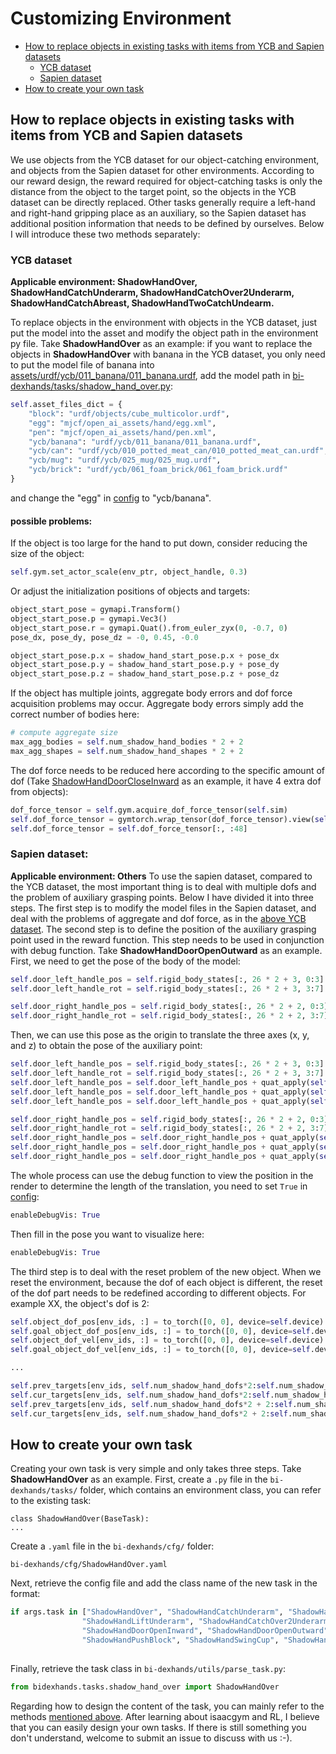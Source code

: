 # Customizing Environment

- [How to replace objects in existing tasks with items from YCB and Sapien datasets](#How_to_replace_objects_in_existing_tasks_with_items_from_YCB_and_Sapien_datasets)
  - [YCB dataset](#YCB_dataset)
  - [Sapien dataset](#Sapien_dataset)
- [How to create your own task](#How_to_create_your_own_task)

## How to replace objects in existing tasks with items from YCB and Sapien datasets 

We use objects from the YCB dataset for our object-catching environment, and objects from the Sapien dataset for other environments. According to our reward design, the reward required for object-catching tasks is only the distance from the object to the target point, so the objects in the YCB dataset can be directly replaced. Other tasks generally require a left-hand and right-hand gripping place as an auxiliary, so the Sapien dataset has additional position information that needs to be defined by ourselves. Below I will introduce these two methods separately: 

### <span id="ycb">YCB dataset</span>
**Applicable environment: ShadowHandOver, ShadowHandCatchUnderarm, ShadowHandCatchOver2Underarm, ShadowHandCatchAbreast, ShadowHandTwoCatchUndearm.**

To replace objects in the environment with objects in the YCB dataset, just put the model into the asset and modify the object path in the environment py file. Take **ShadowHandOver** as an example: if you want to replace the objects in **ShadowHandOver** with banana in the YCB dataset, you only need to put the model file of banana into [assets/urdf/ycb/011_banana/011_banana.urdf](.assets/urdf/ycb/011_banana/011_banana.urdf), add the model path in [bi-dexhands/tasks/shadow_hand_over.py](.bi-dexhands/tasks/shadow_hand_over.py):

```python
self.asset_files_dict = {
    "block": "urdf/objects/cube_multicolor.urdf",
    "egg": "mjcf/open_ai_assets/hand/egg.xml",
    "pen": "mjcf/open_ai_assets/hand/pen.xml",
    "ycb/banana": "urdf/ycb/011_banana/011_banana.urdf",
    "ycb/can": "urdf/ycb/010_potted_meat_can/010_potted_meat_can.urdf",
    "ycb/mug": "urdf/ycb/025_mug/025_mug.urdf",
    "ycb/brick": "urdf/ycb/061_foam_brick/061_foam_brick.urdf"
}
```

and change the "egg" in [config](bi-dexhands/cfg/shadow_hand_over.yaml) to "ycb/banana". 

#### possible problems: 
If the object is too large for the hand to put down, consider reducing the size of the object: 
```python
self.gym.set_actor_scale(env_ptr, object_handle, 0.3)
```
Or adjust the initialization positions of objects and targets: 
```python
object_start_pose = gymapi.Transform()
object_start_pose.p = gymapi.Vec3()
object_start_pose.r = gymapi.Quat().from_euler_zyx(0, -0.7, 0)
pose_dx, pose_dy, pose_dz = -0, 0.45, -0.0

object_start_pose.p.x = shadow_hand_start_pose.p.x + pose_dx
object_start_pose.p.y = shadow_hand_start_pose.p.y + pose_dy
object_start_pose.p.z = shadow_hand_start_pose.p.z + pose_dz
```
If the object has multiple joints, aggregate body errors and dof force acquisition problems may occur. 
Aggregate body errors simply add the correct number of bodies here: 
```python
# compute aggregate size
max_agg_bodies = self.num_shadow_hand_bodies * 2 + 2
max_agg_shapes = self.num_shadow_hand_shapes * 2 + 2
```
The dof force needs to be reduced here according to the specific amount of dof (Take [ShadowHandDoorCloseInward](bi-dexhands/tasks/shadow_hand_door_close_inward.py) as an example, it have 4 extra dof from objects): 
```python
dof_force_tensor = self.gym.acquire_dof_force_tensor(self.sim)
self.dof_force_tensor = gymtorch.wrap_tensor(dof_force_tensor).view(self.num_envs, self.num_shadow_hand_dofs * 2 + 4)
self.dof_force_tensor = self.dof_force_tensor[:, :48]
```

### Sapien dataset:
**Applicable environment: Others**
To use the sapien dataset, compared to the YCB dataset, the most important thing is to deal with multiple dofs and the problem of auxiliary grasping points. 
Below I have divided it into three steps. The first step is to modify the model files in the Sapien dataset, and deal with the problems of aggregate and dof force, as in the [above YCB dataset](#ycb). 
The second step is to define the position of the auxiliary grasping point used in the reward function. This step needs to be used in conjunction with debug function. Take **ShadowHandDoorOpenOutward** as an example. First, we need to get the pose of the body of the model: 
```python
self.door_left_handle_pos = self.rigid_body_states[:, 26 * 2 + 3, 0:3]
self.door_left_handle_rot = self.rigid_body_states[:, 26 * 2 + 3, 3:7]

self.door_right_handle_pos = self.rigid_body_states[:, 26 * 2 + 2, 0:3]
self.door_right_handle_rot = self.rigid_body_states[:, 26 * 2 + 2, 3:7]

```
Then, we can use this pose as the origin to translate the three axes (x, y, and z) to obtain the pose of the auxiliary point: 
```python
self.door_left_handle_pos = self.rigid_body_states[:, 26 * 2 + 3, 0:3]
self.door_left_handle_rot = self.rigid_body_states[:, 26 * 2 + 3, 3:7]
self.door_left_handle_pos = self.door_left_handle_pos + quat_apply(self.door_left_handle_rot, to_torch([0, 1, 0], device=self.device).repeat(self.num_envs, 1) * -0.5)
self.door_left_handle_pos = self.door_left_handle_pos + quat_apply(self.door_left_handle_rot, to_torch([1, 0, 0], device=self.device).repeat(self.num_envs, 1) * -0.39)
self.door_left_handle_pos = self.door_left_handle_pos + quat_apply(self.door_left_handle_rot, to_torch([0, 0, 1], device=self.device).repeat(self.num_envs, 1) * -0.04)

self.door_right_handle_pos = self.rigid_body_states[:, 26 * 2 + 2, 0:3]
self.door_right_handle_rot = self.rigid_body_states[:, 26 * 2 + 2, 3:7]
self.door_right_handle_pos = self.door_right_handle_pos + quat_apply(self.door_right_handle_rot, to_torch([0, 1, 0], device=self.device).repeat(self.num_envs, 1) * -0.5)
self.door_right_handle_pos = self.door_right_handle_pos + quat_apply(self.door_right_handle_rot, to_torch([1, 0, 0], device=self.device).repeat(self.num_envs, 1) * 0.39)
self.door_right_handle_pos = self.door_right_handle_pos + quat_apply(self.door_right_handle_rot, to_torch([0, 0, 1], device=self.device).repeat(self.num_envs, 1) * -0.04)
```
The whole process can use the debug function to view the position in the render to determine the length of the translation, you need to set `True` in [config](bi-dexhands/cfg/shadow_hand_door_open_outward.yaml): 
```python
enableDebugVis: True
```
Then fill in the pose you want to visualize here: 
```python
enableDebugVis: True
```
The third step is to deal with the reset problem of the new object. When we reset the environment, because the dof of each object is different, the reset of the dof part needs to be redefined according to different objects. For example XX, the object's dof is 2: 
```python
self.object_dof_pos[env_ids, :] = to_torch([0, 0], device=self.device)
self.goal_object_dof_pos[env_ids, :] = to_torch([0, 0], device=self.device)
self.object_dof_vel[env_ids, :] = to_torch([0, 0], device=self.device)
self.goal_object_dof_vel[env_ids, :] = to_torch([0, 0], device=self.device)

...

self.prev_targets[env_ids, self.num_shadow_hand_dofs*2:self.num_shadow_hand_dofs*2 + 2] = to_torch([0, 0], device=self.device)
self.cur_targets[env_ids, self.num_shadow_hand_dofs*2:self.num_shadow_hand_dofs*2 + 2] = to_torch([0, 0], device=self.device)
self.prev_targets[env_ids, self.num_shadow_hand_dofs*2 + 2:self.num_shadow_hand_dofs*2 + 2*2] = to_torch([0, 0], device=self.device)
self.cur_targets[env_ids, self.num_shadow_hand_dofs*2 + 2:self.num_shadow_hand_dofs*2 + 2*2] = to_torch([0, 0], device=self.device)
```

## How to create your own task

Creating your own task is very simple and only takes three steps. Take **ShadowHandOver** as an example. First, create a `.py` file in the `bi-dexhands/tasks/` folder, which contains an environment class, you can refer to the existing task:
```
class ShadowHandOver(BaseTask):
...
```
Create a `.yaml` file in the `bi-dexhands/cfg/` folder:
```
bi-dexhands/cfg/ShadowHandOver.yaml
```
Next, retrieve the config file and add the class name of the new task in the format: 
```python
if args.task in ["ShadowHandOver", "ShadowHandCatchUnderarm", "ShadowHandTwoCatchUnderarm",      "ShadowHandCatchAbreast", "ShadowHandReOrientation",
                "ShadowHandLiftUnderarm", "ShadowHandCatchOver2Underarm", "ShadowHandBottleCap", "ShadowHandDoorCloseInward", "ShadowHandDoorOpenInward",
                "ShadowHandDoorOpenInward", "ShadowHandDoorOpenOutward", "ShadowHandKettle", "ShadowHandPen", "ShadowHandBlockStack", "ShadowHandSwitch",
                "ShadowHandPushBlock", "ShadowHandSwingCup", "ShadowHandGraspAndPlace", "ShadowHandScissors"]:
        
```
Finally, retrieve the task class in `bi-dexhands/utils/parse_task.py`:
```python
from bidexhands.tasks.shadow_hand_over import ShadowHandOver
```
Regarding how to design the content of the task, you can mainly refer to the methods [mentioned above](#ycb). After learning about isaacgym and RL, I believe that you can easily design your own tasks. If there is still something you don't understand, welcome to submit an issue to discuss with us :-).
